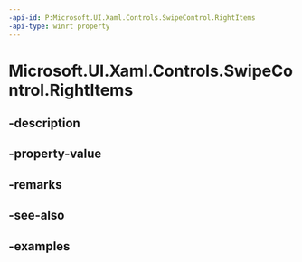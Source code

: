 ```yaml
---
-api-id: P:Microsoft.UI.Xaml.Controls.SwipeControl.RightItems
-api-type: winrt property
---
```


<!-- Property syntax.
public SwipeItems RightItems { get;  set; }
-->

# Microsoft.UI.Xaml.Controls.SwipeControl.RightItems

## -description

## -property-value

## -remarks

## -see-also

## -examples

